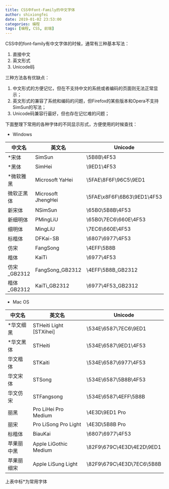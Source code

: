 ```yaml
---
title: CSS中Font-Family的中文字体
author: shixiongfei
date: 2019-01-02 23:53:00
categories: 编程
tags: [编程, CSS, 前端]
---
```


CSS中的font-family有中文字体的时候，通常有三种基本写法：

1. 直接中文
2. 英文形式
3. Unicode码

三种方法各有优缺点：

1. 中文形式的方便记忆，但在不支持中文的系统或者编码的页面则无法正常显示；
2. 英文形式的兼容了系统和编码的问题，但Firefox的某些版本和Opera不支持SimSun的写法；
3. Unicode码兼容行最好，但也存在记忆难的问题；

下面整理下常用的各种字体的不同显示形式，方便使用的时候查找：

- Windows

| 中文名      | 英文名             | Unicode                    |
|-------------|--------------------|----------------------------|
| *宋体       | SimSun             | \5B8B\4F53                 |
| *黑体       | SimHei             | \9ED1\4F53                 |
| *微软雅黑   | Microsoft YaHei    | \5FAE\8F6F\96C5\9ED1       |
| 微软正黑体  | Microsoft JhengHei | \5FAE\x8F6F\6B63\9ED1\4F53 |
| 新宋体      | NSimSun            | \65B0\5B8B\4F53            |
| 新细明体    | PMingLiU           | \65B0\7EC6\660E\4F53       |
| 细明体      | MingLiU            | \7EC6\660E\4F53            |
| 标楷体      | DFKai-SB           | \6807\6977\4F53            |
| 仿宋        | FangSong           | \4EFF\5B8B                 |
| 楷体        | KaiTi              | \6977\4F53                 |
| 仿宋_GB2312 | FangSong_GB2312    | \4EFF\5B8B_GB2312          |
| 楷体_GB2312 | KaiTi_GB2312       | \6977\4F53_GB2312          |

- Mac OS

| 中文名     | 英文名                  | Unicode                   |
|------------|-------------------------|---------------------------|
| *华文细黑  | STHeiti Light [STXihei] | \534E\6587\7EC6\9ED1      |
| *华文黑体  | STHeiti                 | \534E\6587\9ED1\4F53      |
| 华文楷体   | STKaiti                 | \534E\6587\6977\4F53      |
| 华文宋体   | STSong                  | \534E\6587\5B8B\4F53      |
| 华文仿宋   | STFangsong              | \534E\6587\4EFF\5B8B      |
| 丽黑       | Pro LiHei Pro Medium    | \4E3D\9ED1 Pro            |
| 丽宋       | Pro LiSong Pro Light    | \4E3D\5B8B Pro            |
| 标楷体     | BiauKai                 | \6807\6977\4F53           |
| 苹果丽中黑 | Apple LiGothic Medium   | \82F9\679C\4E3D\4E2D\9ED1 |
| 苹果丽细宋 | Apple LiSung Light      | \82F9\679C\4E3D\7EC6\5B8B |

上表中标*为常用字体
